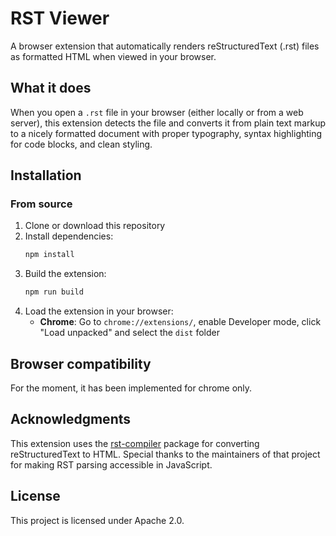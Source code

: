 # RST Viewer

A browser extension that automatically renders reStructuredText (.rst) files as formatted HTML when viewed in your browser.

## What it does

When you open a `.rst` file in your browser (either locally or from a web server), this extension detects the file and converts it from plain text markup to a nicely formatted document with proper typography, syntax highlighting for code blocks, and clean styling.

## Installation

### From source

1. Clone or download this repository
2. Install dependencies:
   ```bash
   npm install
   ```
3. Build the extension:
   ```bash
   npm run build
   ```
4. Load the extension in your browser:
   - **Chrome**: Go to `chrome://extensions/`, enable Developer mode, click "Load unpacked" and select the `dist` folder

## Browser compatibility

For the moment, it has been implemented for chrome only.

## Acknowledgments

This extension uses the [rst-compiler](https://www.npmjs.com/package/rst-compiler) package for converting reStructuredText to HTML. Special thanks to the maintainers of that project for making RST parsing accessible in JavaScript.

## License

This project is licensed under Apache 2.0.

